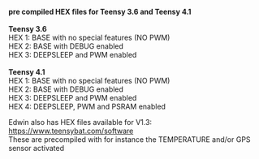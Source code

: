 
<b> pre compiled HEX files for Teensy 3.6 and Teensy 4.1</b><br>
<br>
<b> Teensy 3.6 </b><br>
HEX 1: BASE with no special features (NO PWM)<br>
HEX 2: BASE with DEBUG enabled<br>
HEX 3: DEEPSLEEP and PWM enabled<br>
<br>
<b> Teensy 4.1</b><br>
HEX 1: BASE with no special features (NO PWM)<br>
HEX 2: BASE with DEBUG enabled<br>
HEX 3: DEEPSLEEP and PWM enabled<br>
HEX 4: DEEPSLEEP, PWM and PSRAM enabled<br>

Edwin also has HEX files available for V1.3: <br>
https://www.teensybat.com/software<br>
These are precompiled with for instance the TEMPERATURE and/or GPS sensor activated<br>
